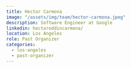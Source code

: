 ```yaml
---
title: Hector Carmona
image: "/assets/img/team/hector-carmona.jpeg"
description: Software Engineer at Google
linkedin: hectoroddincarmona/
location: Los Angeles
role: Past Organizer
categories:
  - los-angeles
  - past-organizer
---
```

